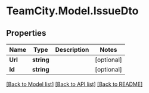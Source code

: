 # TeamCity.Model.IssueDto
## Properties

Name | Type | Description | Notes
------------ | ------------- | ------------- | -------------
**Url** | **string** |  | [optional] 
**Id** | **string** |  | [optional] 

[[Back to Model list]](../README.md#documentation-for-models) [[Back to API list]](../README.md#documentation-for-api-endpoints) [[Back to README]](../README.md)

